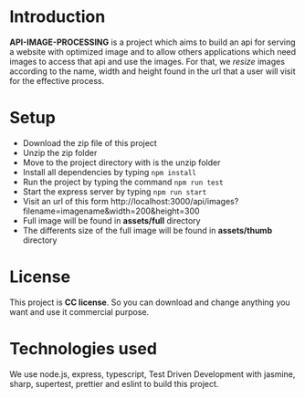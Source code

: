 
# Introduction

**API-IMAGE-PROCESSING** is a project which aims to build an api for serving a website with optimized image and to allow others applications which need images to access that api and use the images.
For that, we _resize_ images according to the name, width and height found in the url that a user will visit for the effective process.


# Setup

- Download the zip file of this project
- Unzip the zip folder
- Move to the project directory with is the unzip folder
- Install all dependencies by typing `npm install`
- Run the project by typing the command `npm run test`
- Start the express server by typing `npm run start`
- Visit an url of this form http://localhost:3000/api/images?filename=imagename&width=200&height=300
- Full image will be found in **assets/full** directory
- The differents size of the full image will be found in **assets/thumb** directory


# License

This project is **CC license**. So you can download and change anything you want and use it commercial purpose.

# Technologies used

We use node.js, express, typescript, Test Driven Development with jasmine, sharp, supertest, prettier and eslint to build this project.


